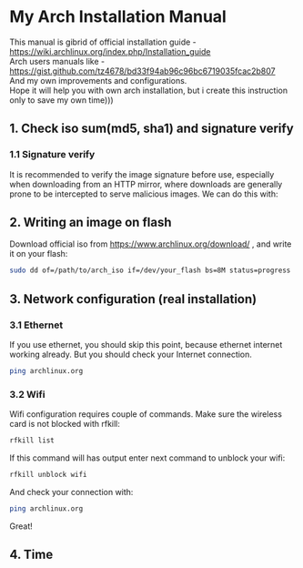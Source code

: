 # My Arch Installation Manual #

This manual is gibrid of official installation guide - https://wiki.archlinux.org/index.php/Installation_guide</br>
Arch users manuals like - https://gist.github.com/tz4678/bd33f94ab96c96bc6719035fcac2b807</br>
And my own improvements and configurations.</br>
Hope it will help you with own arch installation, but i create this instruction only to save my own time)))

## 1. Check iso sum(md5, sha1) and signature verify ##
### 1.1 Signature verify ###
It is recommended to verify the image signature before use, especially when downloading from an HTTP mirror, where downloads are generally prone to be intercepted to serve malicious images. We can do this with:

## 2. Writing an image on flash ##

Download official iso from https://www.archlinux.org/download/  , and write it on your flash:
```bash
sudo dd of=/path/to/arch_iso if=/dev/your_flash bs=8M status=progress
```

## **3. Network configuration (real installation)** ##
### 3.1 Ethernet ###
If you use ethernet, you should skip this point, because ethernet internet working already. But you should check your Internet connection.
```bash
ping archlinux.org
```
### 3.2 Wifi ###
Wifi configuration requires couple of commands.
Make sure the wireless card is not blocked with rfkill: 
```bash
rfkill list
```
If this command will has output enter next command to unblock your wifi:
```bash
rfkill unblock wifi
```
And check your connection with:
```bash
ping archlinux.org
```
Great!
## 4. Time ##
 

